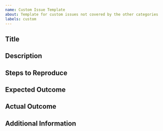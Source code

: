 ```yaml
---
name: Custom Issue Template
about: Template for custom issues not covered by the other categories
labels: custom
---
```

## Title
<!-- Provide a brief, descriptive title for the issue. -->
## Description
<!-- A detailed description of the issue or request. -->
## Steps to Reproduce
<!-- If applicable, outline the steps to reproduce the issue. -->
## Expected Outcome
<!-- What do you expect to happen? -->
## Actual Outcome
<!-- What actually happened? -->
## Additional Information
<!-- Include any additional information that may help understand or resolve the issue. -->
